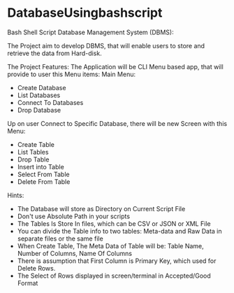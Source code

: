 # DatabaseUsingbashscript
Bash Shell Script Database Management System (DBMS):

The Project aim to develop DBMS, that will enable users to store and retrieve the data from Hard-disk.

The Project Features:
The Application will be CLI Menu based app, that will provide to user this Menu items:
Main Menu:
- Create Database
- List Databases
- Connect To Databases
- Drop Database

Up on user Connect to Specific Database, there will be new Screen with this Menu:
- Create Table 
- List Tables
- Drop Table
- Insert into Table
- Select From Table
- Delete From Table

Hints:
- The Database will store as Directory on Current Script File
- Don't use Absolute Path in your scripts
- The Tables Is Store In files, which can be CSV or JSON or XML File
- You can divide the Table info to two tables: Meta-data and Raw Data in separate files or the same file
- When Create Table, The Meta Data of Table will be: Table Name, Number of Columns, Name Of Columns
- There is assumption that First Column is Primary Key, which used for Delete Rows.
- The Select of Rows displayed in screen/terminal in Accepted/Good Format

